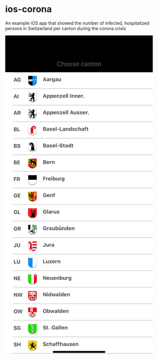 # ios-corona
An example iOS app that showed the number of infected, hospitalized persons in Switzerland per canton during the corona crisis

![Cantons](/Screenshots/Cantons.png "Choose canton")
